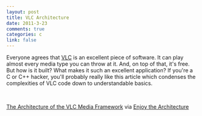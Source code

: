 ```yaml
--- 
layout: post
title: VLC Architecture
date: 2011-3-23
comments: true
categories: c
link: false
---
```

<p>Everyone agrees that <a href="http://www.videolan.org/vlc/">VLC</a> is an excellent piece of software. It can play almost every media type you can throw at it. And, on top of that, it's free. But how is it built? What makes it such an excellent application? If you're a C or C++ hacker, you'll probably really like this article which condenses the complexities of VLC code down to understandable basics.&nbsp;

&nbsp;

<a href="http://www.enjoythearchitecture.com/vlc-architecture.html">The Architecture of the VLC Media Framework</a> via <a href="http://www.enjoythearchitecture.com/">Enjoy the Architecture</a></p>
